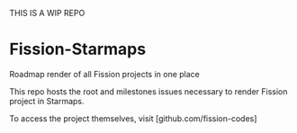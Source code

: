 THIS IS A WIP REPO

# Fission-Starmaps
Roadmap render of all Fission projects in one place

This repo hosts the root and milestones issues necessary to render Fission project in Starmaps. 

To access the project themselves, visit [github.com/fission-codes]
